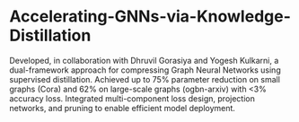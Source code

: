 # Accelerating-GNNs-via-Knowledge-Distillation
Developed, in collaboration with Dhruvil Gorasiya and Yogesh Kulkarni, a dual-framework approach for compressing Graph Neural Networks using supervised distillation. Achieved up to 75\% parameter reduction on small graphs (Cora) and 62\% on large-scale graphs (ogbn-arxiv) with &lt;3\% accuracy loss. Integrated multi-component loss design, projection networks, and pruning to enable efficient model deployment.
